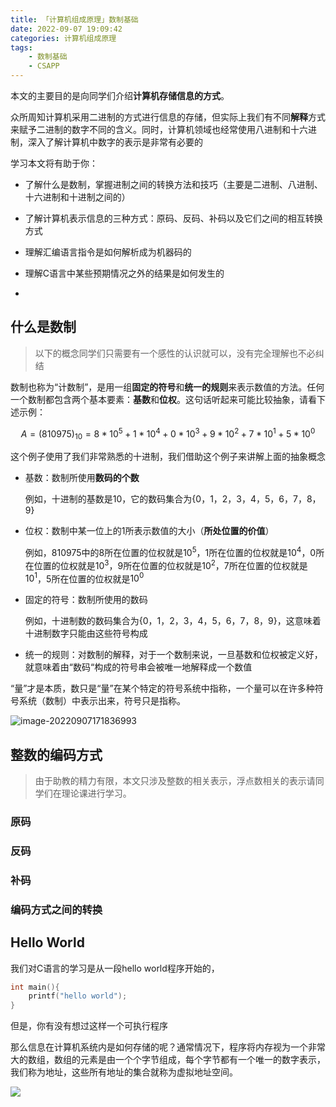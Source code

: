 ```yaml
---
title: 「计算机组成原理」数制基础
date: 2022-09-07 19:09:42
categories: 计算机组成原理
tags:
    - 数制基础
    - CSAPP
---
```



本文的主要目的是向同学们介绍**计算机存储信息的方式**。

众所周知计算机采用二进制的方式进行信息的存储，但实际上我们有不同**解释**方式来赋予二进制的数字不同的含义。同时，计算机领域也经常使用八进制和十六进制，深入了解计算机中数字的表示是非常有必要的

学习本文将有助于你：

- 了解什么是数制，掌握进制之间的转换方法和技巧（主要是二进制、八进制、十六进制和十进制之间的）

- 了解计算机表示信息的三种方式：原码、反码、补码以及它们之间的相互转换方式

- 理解汇编语言指令是如何解析成为机器码的
- 理解C语言中某些预期情况之外的结果是如何发生的
- 

## 什么是数制

> 以下的概念同学们只需要有一个感性的认识就可以，没有完全理解也不必纠结

数制也称为“计数制”，是用一组**固定的符号**和**统一的规则**来表示数值的方法。任何一个数制都包含两个基本要素：**基数**和**位权**。这句话听起来可能比较抽象，请看下述示例：

$$
A = (810975)_{10} = 8*10^5 + 1*10^4 + 0*10^3 + 9*10^2 + 7*10^1 + 5*10^0
$$

这个例子使用了我们非常熟悉的十进制，我们借助这个例子来讲解上面的抽象概念

- 基数：数制所使用**数码的个数**

	例如，十进制的基数是10，它的数码集合为$\{0，1，2，3，4，5，6，7，8，9\}$

- 位权：数制中某一位上的1所表示数值的大小（**所处位置的价值**）

	例如，810975中的8所在位置的位权就是$10^5$，1所在位置的位权就是$10^4$，0所在位置的位权就是$10^3$，9所在位置的位权就是$10^2$，7所在位置的位权就是$10^1$，5所在位置的位权就是$10^0$

- 固定的符号：数制所使用的数码

	例如，十进制数的数码集合为$\{0，1，2，3，4，5，6，7，8，9\}$，这意味着十进制数字只能由这些符号构成

- 统一的规则：对数制的解释，对于一个数制来说，一旦基数和位权被定义好，就意味着由“数码“构成的符号串会被唯一地解释成一个数值

“量”才是本质，数只是“量”在某个特定的符号系统中指称，一个量可以在许多种符号系统（数制）中表示出来，符号只是指称。 









![image-20220907171836993](https://self-image-storage.oss-cn-beijing.aliyuncs.com/PicGo/810975%E7%9A%84%E4%BA%8C%E8%BF%9B%E5%88%B6%E5%92%8C%E5%8D%81%E8%BF%9B%E5%88%B6%E8%A1%A8%E7%A4%BA.png)



## 整数的编码方式

> 由于助教的精力有限，本文只涉及整数的相关表示，浮点数相关的表示请同学们在理论课进行学习。

### 原码



### 反码



### 补码



### 编码方式之间的转换

## Hello World

我们对C语言的学习是从一段hello world程序开始的，

```c
int main(){
	printf("hello world");
}
```

但是，你有没有想过这样一个可执行程序

那么信息在计算机系统内是如何存储的呢？通常情况下，程序将内存视为一个非常大的数组，数组的元素是由一个个字节组成，每个字节都有一个唯一的数字表示，我们称为地址，这些所有地址的集合就称为虚拟地址空间。

![](https://self-image-storage.oss-cn-beijing.aliyuncs.com/PicGo/%E4%BF%A1%E6%81%AF%E7%9A%84%E8%A1%A8%E7%A4%BA%E4%B8%8E%E5%A4%84%E7%90%86-%E8%99%9A%E6%8B%9F%E5%9C%B0%E5%9D%80%E7%A9%BA%E9%97%B4%E7%9A%84%E8%A1%A8%E7%A4%BA.png)
